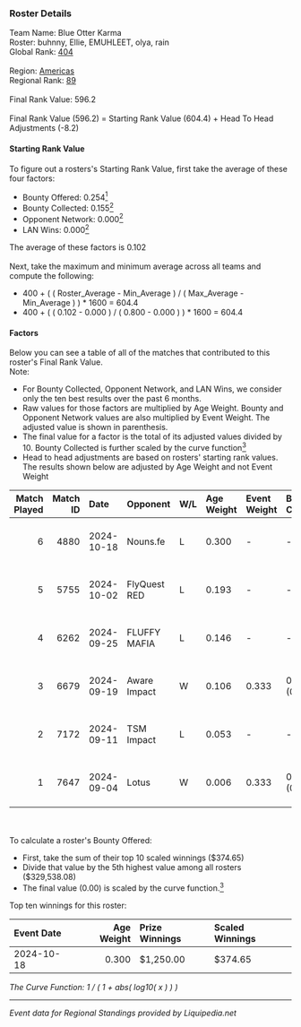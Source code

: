 ### Roster Details<br />
Team Name: Blue Otter Karma<br />
Roster: buhnny, Ellie, EMUHLEET, olya, rain<br />
Global Rank: [404](../standings_global.md)<br />
<br />
Region: [Americas]( ../standings_americas.md)<br />
Regional Rank: [89]( ../standings_americas.md)<br />
<br />
Final Rank Value:  596.2<br />
<br />
Final Rank Value (596.2) = Starting Rank Value (604.4) + Head To Head Adjustments (-8.2)<br />

#### Starting Rank Value<br />
To figure out a rosters's Starting Rank Value, first take the average of these four factors:<br />
- Bounty Offered: 0.254[<sup>1</sup>](#table2)
- Bounty Collected: 0.155[<sup>2</sup>](#table1)
- Opponent Network: 0.000[<sup>2</sup>](#table1)
- LAN Wins: 0.000[<sup>2</sup>](#table1)

The average of these factors is 0.102<br />
<br />
Next, take the maximum and minimum average across all teams and compute the following:<br />
- 400 + ( ( Roster_Average - Min_Average ) / ( Max_Average - Min_Average ) ) * 1600 = 604.4
- 400 + ( ( 0.102 - 0.000 ) / ( 0.800 - 0.000 ) ) * 1600 = 604.4


#### Factors<br />
Below you can see a table of all of the matches that contributed to this roster's Final Rank Value.<br />
Note:<br />

- For Bounty Collected, Opponent Network, and LAN Wins, we consider only the ten best results over the past 6 months.
- Raw values for those factors are multiplied by Age Weight. Bounty and Opponent Network values are also multiplied by Event Weight. The adjusted value is shown in parenthesis.
- The final value for a factor is the total of its adjusted values divided by 10. Bounty Collected is further scaled by the curve function[<sup>3</sup>](#curveFunction)
- Head to head adjustments are based on rosters' starting rank values. The results shown below are adjusted by Age Weight and not Event Weight
<span id="table1"></span><br />


| Match Played | Match ID | Date       | Opponent     | W/L | Age Weight | Event Weight | Bounty Collected | Opponent Network | LAN Wins  | H2H Adj. | Roster                              |
| -: | -: | :- | :- | :- | :- | :- | :- | :- | :- | -: | :- |
|            6 |     4880 | 2024-10-18 | Nouns.fe     | L   | 0.300      | -            | -                | -                | -         |    -4.52 | buhnny, Ellie, EMUHLEET, olya, rain |
|            5 |     5755 | 2024-10-02 | FlyQuest RED | L   | 0.193      | -            | -                | -                | -         |    -2.54 | buhnny, Ellie, EMUHLEET, olya, rain |
|            4 |     6262 | 2024-09-25 | FLUFFY MAFIA | L   | 0.146      | -            | -                | -                | -         |    -2.15 | buhnny, Ellie, EMUHLEET, olya, rain |
|            3 |     6679 | 2024-09-19 | Aware Impact | W   | 0.106      | 0.333        | 0.001 (0.000)    | 0.007 (0.000)    | 0 (0.000) |     1.68 | buhnny, Ellie, EMUHLEET, olya, rain |
|            2 |     7172 | 2024-09-11 | TSM Impact   | L   | 0.053      | -            | -                | -                | -         |    -0.80 | buhnny, Ellie, EMUHLEET, olya, rain |
|            1 |     7647 | 2024-09-04 | Lotus        | W   | 0.006      | 0.333        | 0.001 (0.000)    | 0.003 (0.000)    | 0 (0.000) |     0.10 | buhnny, Ellie, EMUHLEET, olya, rain |

<br />
<span id="table2"></span><br />
To calculate a roster's Bounty Offered:<br />

- First, take the sum of their top 10 scaled winnings ($374.65)
- Divide that value by the 5th highest value among all rosters ($329,538.08)
- The final value (0.00) is scaled by the curve function.[<sup>3</sup>](#curveFunction)

Top ten winnings for this roster:<br />

| Event Date | Age Weight | Prize Winnings | Scaled Winnings |
| :- | -: | :- | :- |
| 2024-10-18 |      0.300 | $1,250.00      | $374.65         |


<span id="curveFunction"></span>_The Curve Function: 1 / ( 1 + abs( log10( x ) ) )_<br />

---
_Event data for Regional Standings provided by Liquipedia.net_<br />
